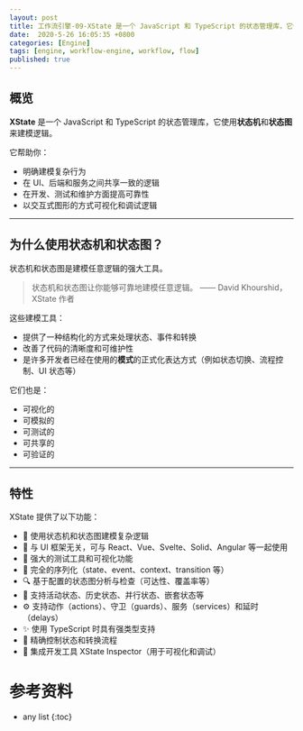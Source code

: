 ```yaml
---
layout: post
title: 工作流引擎-09-XState 是一个 JavaScript 和 TypeScript 的状态管理库，它使用**状态机**和**状态图**来建模逻辑。
date:  2020-5-26 16:05:35 +0800
categories: [Engine]
tags: [engine, workflow-engine, workflow, flow]
published: true
---
```


## 概览

**XState** 是一个 JavaScript 和 TypeScript 的状态管理库，它使用**状态机**和**状态图**来建模逻辑。

它帮助你：

* 明确建模复杂行为
* 在 UI、后端和服务之间共享一致的逻辑
* 在开发、测试和维护方面提高可靠性
* 以交互式图形的方式可视化和调试逻辑

---

## 为什么使用状态机和状态图？

状态机和状态图是建模任意逻辑的强大工具。

> 状态机和状态图让你能够可靠地建模任意逻辑。
> —— David Khourshid，XState 作者

这些建模工具：

* 提供了一种结构化的方式来处理状态、事件和转换
* 改善了代码的清晰度和可维护性
* 是许多开发者已经在使用的**模式**的正式化表达方式（例如状态切换、流程控制、UI 状态等）

它们也是：

* 可视化的
* 可模拟的
* 可测试的
* 可共享的
* 可验证的

---

## 特性

XState 提供了以下功能：

* 🧠 使用状态机和状态图建模复杂逻辑
* 🤝 与 UI 框架无关，可与 React、Vue、Svelte、Solid、Angular 等一起使用
* 🧪 强大的测试工具和可视化功能
* 🔄 完全的序列化（state、event、context、transition 等）
* 🔍 基于配置的状态图分析与检查（可达性、覆盖率等）
* 🧰 支持活动状态、历史状态、并行状态、嵌套状态等
* ⚙️ 支持动作（actions）、守卫（guards）、服务（services）和延时（delays）
* ✨ 使用 TypeScript 时具有强类型支持
* 🎯 精确控制状态和转换流程
* 🚀 集成开发工具 XState Inspector（用于可视化和调试）

# 参考资料


* any list
{:toc}